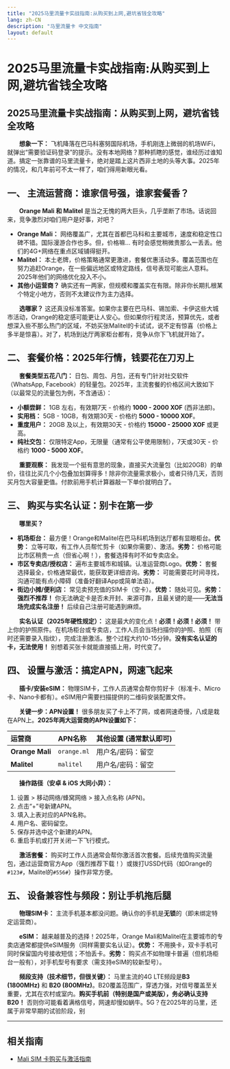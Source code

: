```yaml
---
title: "2025马里流量卡实战指南:从购买到上网,避坑省钱全攻略"
lang: zh-CN
description: "马里流量卡 中文指南"
layout: default
---
```

# 2025马里流量卡实战指南:从购买到上网,避坑省钱全攻略

## 2025马里流量卡实战指南：从购买到上网，避坑省钱全攻略

　　**想象一下：** 飞机降落在巴马科塞努国际机场，手机刚连上微弱的机场WiFi，就弹出“需要验证码登录”的提示。没有本地网络？那种抓瞎的感觉，谁经历过谁知道。搞定一张靠谱的马里流量卡，绝对是踏上这片西非土地的头等大事。2025年的情况，和几年前可不太一样了，咱们得用新眼光看。

## 一、 主流运营商：谁家信号强，谁家套餐香？

　　**Orange Mali 和 Malitel** 是当之无愧的两大巨头，几乎垄断了市场。话说回来，竞争激烈对咱们用户是好事，对吧？

*   **Orange Mali：** 网络覆盖广，尤其在首都巴马科和主要城市，速度和稳定性口碑不错。国际漫游合作也多。但，价格嘛… 有时会感觉稍微贵那么一丢丢。他们的4G+网络在重点区域铺得挺开。
*   **Malitel：** 本土老牌，价格策略通常更激进，套餐优惠活动多。覆盖范围也在努力追赶Orange，在一些偏远地区或特定路线，信号表现可能出人意料。2025年他们的网络优化投入不小。
*   **其他小运营商？** 确实还有一两家，但规模和覆盖实在有限。除非你长期扎根某个特定小地方，否则不太建议作为主力选择。

　　**选哪家？** 这还真没标准答案。如果你主要在巴马科、锡加索、卡伊这些大城市活动，Orange的稳定感可能更让人安心。但如果你行程灵活，预算优先，或者想深入些不那么热门的区域，不妨买张Malitel的卡试试，说不定有惊喜（价格上多半是惊喜）。对了，机场到达厅两家柜台都有，竞争从你下飞机就开始了。

## 二、 套餐价格：2025年行情，钱要花在刀刃上

　　**套餐类型五花八门：** 日包、周包、月包，还有专门针对社交软件（WhatsApp, Facebook）的轻量包。2025年，主流套餐的价格区间大致如下（以最常见的流量包为例，不含通话）：

*   **小额尝鲜：** 1GB 左右，有效期7天 - 价格约 **1000 - 2000 XOF** (西非法郎)。
*   **实用档：** 5GB - 10GB，有效期30天 - 价格约 **5000 - 10000 XOF**。
*   **重度用户：** 20GB 及以上，有效期30天 - 价格约 **15000 - 25000 XOF** 或更高。
*   **纯社交包：** 仅限特定App，无限量（通常有公平使用限制），7天或30天 - 价格约 **1000 - 5000 XOF**。

　　**重要观察：** 我发现一个挺有意思的现象，直接买大流量包（比如20GB）的单价，往往比买几个小包叠加划算得多！除非你流量需求极小，或者只待几天，否则买月包大容量更值。付款前用手机计算器敲一下单价就明白了。

## 三、 购买与实名认证：别卡在第一步

　　**哪里买？**
*   **机场柜台：** 最方便！Orange和Malitel在巴马科机场到达厅都有显眼柜台。**优势：** 立等可取，有工作人员帮忙剪卡（如果你需要）、激活。**劣势：** 价格可能比市区稍贵一点（但省心啊！），套餐选择有时不如专卖店全。
*   **市区专卖店/授权店：** 遍布主要城市和城镇。认准运营商Logo。**优势：** 套餐选择最全，价格通常最优，能获取更详细咨询。**劣势：** 可能需要花时间寻找，沟通可能有点小障碍（准备好翻译App或简单法语）。
*   **街边小摊/便利店：** 常见卖预充值的SIM卡（空卡）。**优势：** 随处可见。**劣势：** **强烈不推荐！** 你无法确定卡是否未开封、来源可靠，且最关键的是——**无法当场完成实名注册！** 后续自己注册可能遇到麻烦。

　　**实名认证（2025年硬性规定）：** 这是最大的变化点！**必须！必须！必须！** 带上你的护照原件。在机场柜台或专卖店，工作人员会当场扫描你的护照、拍照（有时还需要录入指纹），完成注册激活。整个过程大约10-15分钟。**没有实名认证的卡，无法使用！** 别想着买张卡就能直接插上用，时代变了。

## 四、 设置与激活：搞定APN，网速飞起来

　　**插卡/安装eSIM：** 物理SIM卡，工作人员通常会帮你剪好卡（标准卡、Micro卡、Nano卡都有）。eSIM用户需要扫描提供的二维码安装配置文件。

　　**关键一步：APN设置！** 很多朋友买了卡上不了网，或者网速奇慢，八成是栽在APN上。**2025年两大运营商的APN设置如下：**

| 运营商     | APN名称       | 其他设置 (通常默认即可)          |
| :--------- | :----------- | :------------------------------- |
| **Orange Mali** | `orange.ml`  | 用户名/密码：留空                |
| **Malitel**    | `malitel`    | 用户名/密码：留空                |

　　**操作路径（安卓 & iOS 大同小异）：**
1.  设置 > 移动网络/蜂窝网络 > 接入点名称 (APN)。
2.  点击“+”号新建APN。
3.  填入上表对应的APN名称。
4.  用户名、密码留空。
5.  保存并选中这个新建的APN。
6.  重启手机或打开关闭一下飞行模式。

　　**激活套餐：** 购买时工作人员通常会帮你激活首次套餐。后续充值购买流量包，通过运营商官方App（强烈推荐下载！）或拨打USSD代码（如Orange的`#123#`，Malitel的`#556#`）操作非常方便。

## 五、 设备兼容性与频段：别让手机拖后腿

　　**物理SIM卡：** 主流手机基本都没问题。确认你的手机是**无锁**的（即未绑定特定运营商）。

　　**eSIM：** 越来越普及的选择！2025年，Orange Mali和Malitel在主要城市的专卖店通常都提供eSIM服务（同样需要实名认证）。**优势：** 不用换卡，双卡手机可同时保留国内号接收短信；不怕丢卡。**劣势：** 购买点不如物理卡普遍（但机场柜台一般有），对手机型号有要求（需支持eSIM的较新型号）。

　　**频段支持（技术细节，但很关键）：** 马里主流的4G LTE频段是**B3 (1800MHz)** 和 **B20 (800MHz)**。B20覆盖范围广，穿透力强，对信号覆盖至关重要，尤其在农村或室内。**购买手机前（特别是国产或美版），务必确认支持B20！** 否则你可能看着满格信号，网速却慢如蜗牛。5G？在2025年的马里，还属于非常早期的试验阶段，别

<!-- crosslink -->
---

## 相关指南

- [Mali SIM 卡购买与激活指南](https://faciylike.github.io/mali-sim-guides)
